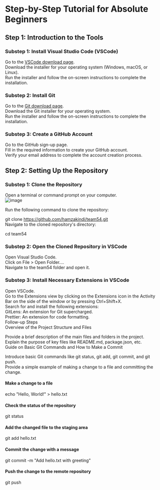 # Step-by-Step Tutorial for Absolute Beginners ##
## Step 1: Introduction to the Tools
### Substep 1: Install Visual Studio Code (VSCode)

Go to the [VSCode download page](https://code.visualstudio.com/download).  
Download the installer for your operating system (Windows, macOS, or Linux).  
Run the installer and follow the on-screen instructions to complete the installation.  
### Substep 2: Install Git

Go to the [Git download page](https://git-scm.com/downloads).  
Download the Git installer for your operating system.  
Run the installer and follow the on-screen instructions to complete the installation.  
### Substep 3: Create a GitHub Account

Go to the GitHub sign-up page.  
Fill in the required information to create your GitHub account.  
Verify your email address to complete the account creation process.  
## Step 2: Setting Up the Repository
### Substep 1: Clone the Repository

Open a terminal or command prompt on your computer.  
![image](https://github.com/user-attachments/assets/849ad1f5-f213-4eba-817d-8b45b63b9d24)

Run the following command to clone the repository:  
  
git clone https://github.com/hamzakindi/team54.git  
Navigate to the cloned repository's directory:  
    
cd team54  
### Substep 2: Open the Cloned Repository in VSCode  
  
Open Visual Studio Code.  
Click on File > Open Folder....  
Navigate to the team54 folder and open it.  
### Substep 3: Install Necessary Extensions in VSCode  
  
Open VSCode.  
Go to the Extensions view by clicking on the Extensions icon in the Activity Bar on the side of the window or by pressing Ctrl+Shift+X.  
Search for and install the following extensions:  
GitLens: An extension for Git supercharged.  
Prettier: An extension for code formatting.  
Follow-up Steps  
Overview of the Project Structure and Files  
  
Provide a brief description of the main files and folders in the project.  
Explain the purpose of key files like README.md, package.json, etc.  
Guide on Basic Git Commands and How to Make a Commit  
  
Introduce basic Git commands like git status, git add, git commit, and git push.  
Provide a simple example of making a change to a file and committing the change.  
  
#### Make a change to a file  
echo "Hello, World!" > hello.txt  
  
#### Check the status of the repository  
git status  
  
#### Add the changed file to the staging area  
git add hello.txt  
  
#### Commit the change with a message  
git commit -m "Add hello.txt with greeting"  
  
#### Push the change to the remote repository  
git push  
